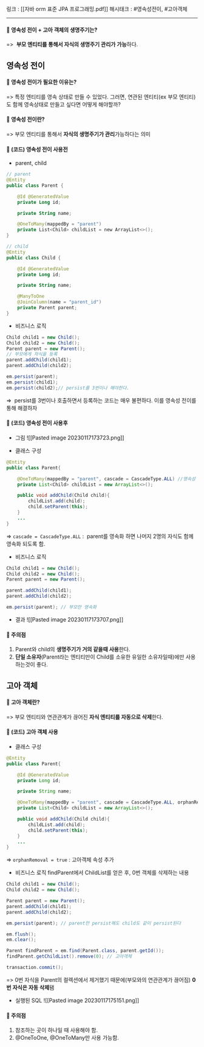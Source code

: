 링크 : [[자바 orm 표준 JPA 프로그래밍.pdf]]
해시태크 : #영속성전이, #고아객체

----

#### 📌 영속성 전이 + 고아 객체의 생명주기는?
=>  **부모 엔티티를 통해서 자식의 생명주기 관리가 가능**하다.


## 영속성 전이
#### 📌 영속성 전이가 필요한 이유는?
=> 특정 엔티티를 영속 상태로 만들 수 있었다. 그러면, 연관된 엔티티(ex 부모 엔티티)도 함께 영속상태로 만들고 싶다면 어떻게 해야할까?

#### 📌 영속성 전이란?
=> 부모 엔티티를 통해서 **자식의 생명주기가 관리**가능하다는 의미

#### 📌 (코드) 영속성 전이 사용전
- parent, child
```kotlin
// parent
@Entity
public class Parent {

    @Id @GeneratedValue
    private Long id;

    private String name;

    @OneToMany(mappedBy = "parent")
    private List<Child> childList = new ArrayList<>();
}

// child
@Entity
public class Child {

    @Id @GeneratedValue
    private Long id;

    private String name;

    @ManyToOne
    @JoinColumn(name = "parent_id")
    private Parent parent;
}
```


- 비즈니스 로직
```java
Child child1 = new Child();
Child child2 = new Child();
Parent parent = new Parent();
// 부모에게 자식을 등록
parent.addChild(child1);
parent.addChild(child2);

em.persist(parent);
em.persist(child1);
em.persist(child2);// persist를 3번이나 해야한다.
```
=>  persist를 3번이나 호출하면서 등록하는 코드는 매우 불편하다. 이를 영속성 전이를 통해 해결하자

#### 📌 (코드) 영속성 전이 사용후
- 그림
![[Pasted image 20230117173723.png]]

- 클래스 구성
```java
@Entity
public class Parent{

	@OneToMany(mappedBy = "parent", cascade = CascadeType.ALL) //영속성 전이 속성(CASCADE)사용
	private List<Child> childList = new ArrayList<>();

	public void addChild(Child child){
		childList.add(child);
		child.setParent(this);
	}
	...
}
```
=> `cascade = CascadeType.ALL` :  parent를 영속화 하면 나머지 2명의 자식도 함께 영속화 되도록 함.

- 비즈니스 로직
```java
Child child1 = new Child();
Child child2 = new Child();
Parent parent = new Parent();

parent.addChild(child1);
parent.addChild(child2);

em.persist(parent); // 부모만 영속화
```

- 결과
![[Pasted image 20230117173707.png]]

#### 📌 주의점
1) Parent와 child의 **생명주기가 거의 같을때 사용**한다.
2) **단일 소유자**(Parent라는 엔티티만이 Child를 소유한 유일한 소유자일때)에만 사용하는것이 좋다.


## 고아 객체
#### 📌 고아 객체란?
=> 부모 엔티티와 연관관계가 끊어진 **자식 엔티티를 자동으로 삭제**한다.

#### 📌 (코드) 고아 객체 사용
- 클래스 구성
```java
@Entity
public class Parent{

    @Id @GeneratedValue
    private Long id;

    private String name;

	@OneToMany(mappedBy = "parent", cascade = CascadeType.ALL, orphanRemoval = true) // 추가
	private List<Child> childList = new ArrayList<>();

	public void addChild(Child child){
		childList.add(child);
		child.setParent(this);
	}
	...
}
```
=> `orphanRemoval = true` : 고아객체 속성 추가

- 비즈니스 로직
findParent에서 ChildList를 얻은 후, 0번 객체를 삭제하는 내용
```java
Child child1 = new Child();
Child child2 = new Child();

Parent parent = new Parent();
parent.addChild(child1);
parent.addChild(child2);

em.persist(parent); // parent만 persist해도 child도 같이 persist된다

em.flush();
em.clear();

Parent findParent = em.find(Parent.class, parent.getId());
findParent.getChildList().remove(0); // 고아객체 

transaction.commit();
```
=> 0번 자식을 Parent의 컬렉션에서 제거했기 때문에(부모와의 연관관계가 끊어짐) **0번 자식은 자동 삭제**됌

- 실행된 SQL
![[Pasted image 20230117175151.png]]


#### 📌 주의점
1) 참조하는 곳이 하나일 때 사용해야 함.
2) @OneToOne, @OneToMany만 사용 가능함.